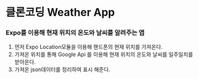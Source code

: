 # 클론코딩 Weather App

### Expo를 이용해 현재 위치의 온도와 날씨를 알려주는 앱

1. 먼저 Expo Location모듈을 이용해 핸드폰의 현재 위치를 가져온다.
2. 가져온 위치를 통해 Google Api 를 이용해 현재 위치의 온도와 날씨를 일주일치를 받아온다.
3. 가져온 json데이터를 정리하여 표시 해준다.
